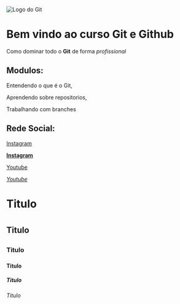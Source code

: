 ![Logo do Git](https://sujeitoprogramador.com/wp-content/uploads/2021/04/gitimage.png)
# Bem vindo ao curso Git e Github
Como dominar todo o **Git** de forma _profissional_

## Modulos:
Entendendo o que é o Git,

Aprendendo sobre repositorios,

Trabalhando com branches

## Rede Social:
[Instagram](https://instagram.com)

[**Instagram**](https://instagram.com)

[Youtube](https://youtube.com)

[_Youtube_](https://youtube.com)

# Titulo <h1>
## Titulo <h2>
### Titulo <h3>
#### Titulo <h4>
##### Titulo <h5>
###### Titulo <h6>